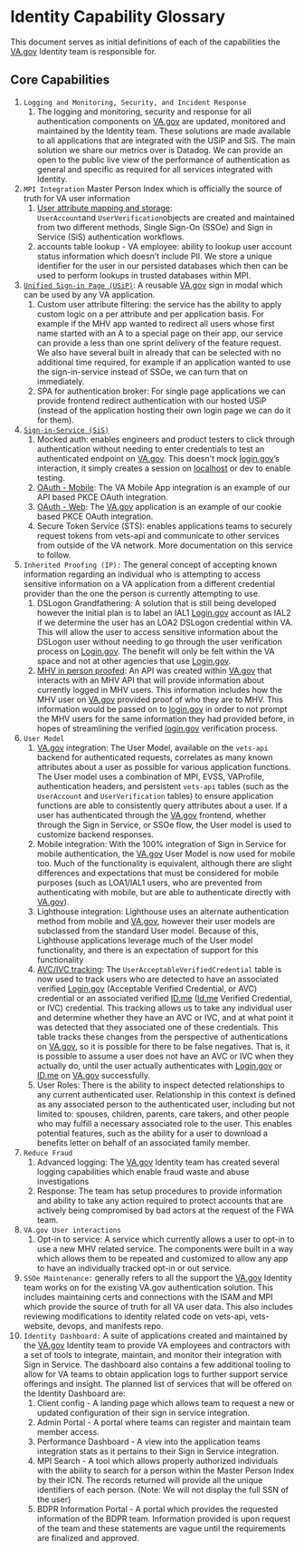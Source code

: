 # Identity Capability Glossary

This document serves as initial definitions of each of the capabilities the [VA.gov](http://va.gov/) Identity team is responsible for.

## Core Capabilities

1. `Logging and Monitoring, Security, and Incident Response`
    1. The logging and monitoring, security and response for all authentication components on [VA.gov](http://va.gov/) are updated, monitored and maintained by the Identity team. These solutions are made available to all applications that are integrated with the USiP and SiS. The main solution we share our metrics over is Datadog. We can provide an open to the public live view of the performance of authentication as general and specific as required for all services integrated with Identity.
2. `MPI Integration` Master Person Index which is officially the source of truth for VA user information
    1. [User attribute mapping and storage](https://github.com/department-of-veterans-affairs/va.gov-team/blob/master/products/identity/Design%20Documents/UserAccount_Attributes.md): `UserAccount`and `UserVerification`objects are created and maintained from two different methods, Single Sign-On (SSOe) and Sign in Service (SiS) authentication workflows.
    2. accounts table lookup - VA employee: ability to lookup user account status information which doesn’t include PII. We store a unique identifier for the user in our persisted databases which then can be used to perform lookups in trusted databases within MPI.
3. [`Unified Sign-in Page (USiP)`](https://github.com/department-of-veterans-affairs/va.gov-team/blob/master/products/identity/Design%20Documents/Unified%20Sign%20In%20Pages/README.md): A reusable [VA.gov](http://va.gov/) sign in modal which can be used by any VA application.
    1. Custom user attribute filtering: the service has the ability to apply custom logic on a per attribute and per application basis. For example if the MHV app wanted to redirect all users whose first name started with an A to a special page on their app, our service can provide a less than one sprint delivery of the feature request. We also have several built in already that can be selected with no additional time required, for example if an application wanted to use the sign-in-service instead of SSOe, we can turn that on immediately.
    2. SPA for authentication broker: For single page applications we can provide frontend redirect authentication with our hosted USiP (instead of the application hosting their own login page we can do it for them).
4. [`Sign-in-Service (SiS)`](https://github.com/department-of-veterans-affairs/va.gov-team/blob/master/products/identity/Sign-In%20Service/readme.md)
    1. Mocked auth: enables engineers and product testers to click through authentication without needing to enter credentials to test an authenticated endpoint on [VA.gov](http://va.gov/). This doesn't mock [login.gov](http://login.gov/)’s interaction, it simply creates a session on [localhost](http://localhost/) or dev to enable testing.
    2. [OAuth - Mobile](https://github.com/department-of-veterans-affairs/va.gov-team/blob/master/products/identity/Sign-In%20Service/auth_flows/mobile_oauth.md): The VA Mobile App integration is an example of our API based PKCE OAuth integration.
    3. [OAuth - Web](https://github.com/department-of-veterans-affairs/va.gov-team/blob/master/products/identity/Sign-In%20Service/auth_flows/web_oauth.md): The [VA.gov](http://va.gov/) application is an example of our cookie based PKCE OAuth integration.
    4. Secure Token Service (STS): enables applications teams to securely request tokens from vets-api and communicate to other services from outside of the VA network. More documentation on this service to follow.
5. `Inherited Proofing (IP):` The general concept of accepting known information regarding an individual who is attempting to access sensitive information on a VA application from a different credential provider than the one the person is currently attempting to use.
    1. DSLogon Grandfathering: A solution that is still being developed however the initial plan is to label an IAL1 [Login.gov](http://login.gov/) account as IAL2 if we determine the user has an LOA2 DSLogon credential within VA. This will allow the user to access sensitive information about the DSLogon user without needing to go through the user verification process on [Login.gov](http://login.gov/). The benefit will only be felt within the VA space and not at other agencies that use [Login.gov](http://login.gov/).
    2. [MHV in person proofed](https://github.com/department-of-veterans-affairs/va.gov-team/tree/master/products/identity/Inherited%20Proofing/MHV%20Inherited%20Proofing): An API was created within [VA.gov](http://va.gov/) that interacts with an MHV API that will provide information about currently logged in MHV users. This information includes how the MHV user on [VA.gov](http://va.gov/) provided proof of who they are to MHV. This information would be passed on to [login.gov](http://login.gov/) in order to not prompt the MHV users for the same information they had provided before, in hopes of streamlining the verified [login.gov](http://login.gov/) verification process.
6. `User Model`
    1. [VA.gov](http://va.gov/) integration: The User Model, available on the `vets-api` backend for authenticated requests, correlates as many known attributes about a user as possible for various application functions. The User model uses a combination of MPI, EVSS, VAProfile, authentication headers, and persistent `vets-api` tables (such as the `UserAccount` and `UserVerification` tables) to ensure application functions are able to consistently query attributes about a user. If a user has authenticated through the [VA.gov](http://va.gov/) frontend, whether through the Sign in Service, or SSOe flow, the User model is used to customize backend responses.
    2. Mobile integration: With the 100% integration of Sign in Service for mobile authentication, the [VA.gov](http://va.gov/) User Model is now used for mobile too. Much of the functionality is equivalent, although there are slight differences and expectations that must be considered for mobile purposes (such as LOA1/IAL1 users, who are prevented from authenticating with mobile, but are able to authenticate directly with [VA.gov](http://va.gov/)).
    3. Lighthouse integration: Lighthouse uses an alternate authentication method from mobile and [VA.gov](http://va.gov/), however their user models are subclassed from the standard User model. Because of this, Lighthouse applications leverage much of the User model functionality, and there is an expectation of support for this functionality
    4. [AVC/IVC tracking](https://github.com/department-of-veterans-affairs/va.gov-team/blob/master/products/identity/Design%20Documents/AVC_IVC_Logs.md): The `UserAcceptableVerifiedCredential` table is now used to track users who are detected to have an associated verified [Login.gov](http://login.gov/) (Acceptable Verified Credential, or AVC) credential or an associated verified [ID.me](http://id.me/) ([Id.me](http://id.me/) Verified Credential, or IVC) credential. This tracking allows us to take any individual user and determine whether they have an AVC or IVC, and at what point it was detected that they associated one of these credentials. This table tracks these changes from the perspective of authentications on [VA.gov](http://va.gov/), so it is possible for there to be false negatives. That is, it is possible to assume a user does not have an AVC or IVC when they actually do, until the user actually authenticates with [Login.gov](http://login.gov/) or [ID.me](http://id.me/) on [VA.gov](http://va.gov/) successfully.
    5. User Roles: There is the ability to inspect detected relationships to any current authenticated user. Relationship in this context is defined as any associated person to the authenticated user, including but not limited to: spouses, children, parents, care takers, and other people who may fulfill a necessary associated role to the user. This enables potential features, such as the ability for a user to download a benefits letter on behalf of an associated family member.
7. `Reduce Fraud`
    1. Advanced logging: The [VA.gov](http://VA.gov) Identity team has created several logging capabilities which enable fraud waste and abuse investigations
    2. Response: The team has setup procedures to provide information and ability to take any action required to protect accounts that are actively being compromised by bad actors at the request of the FWA team.
8. `VA.gov User interactions`
    1. Opt-in to service: A service which currently allows a user to opt-in to use a new MHV related service. The components were built in a way which allows them to be repeated and customized to allow any app to have an individually tracked opt-in or out service.
9. `SSOe Maintenance:` generally refers to all the support the [VA.gov](http://VA.gov) Identity team works on for the existing VA.gov authentication solution. This includes maintaining certs and connections with the ISAM and MPI which provide the source of truth for all VA user data. This also includes reviewing modifications to identity related code on vets-api, vets-website, devops, and manifests repo.
10. `Identity Dashboard:` A suite of applications created and maintained by the [VA.gov](http://va.gov/) Identity team to provide VA employees and contractors with a set of tools to integrate, maintain, and monitor their integration with Sign in Service. The dashboard also contains a few additional tooling to allow for VA teams to obtain application logs to further support service offerings and insight. The planned list of services that will be offered on the Identity Dashboard are:
    1. Client config - A landing page which allows team to request a new or updated configuration of their sign in service integration.
    2. Admin Portal - A portal where teams can register and maintain team member access.
    3. Performance Dashboard - A view into the application teams integration stats as it pertains to their Sign in Service integration.
    4. MPI Search - A tool which allows properly authorized individuals with the ability to search for a person within the Master Person Index by their ICN. The records returned will provide all the unique identifiers of each person. (Note: We will not display the full SSN of the user)
    5. BDPR Information Portal - A portal which provides the requested information of the BDPR team. Information provided is upon request of the team and these statements are vague until the requirements are finalized and approved.
